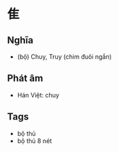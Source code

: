 # 隹

## Nghĩa
* (bộ) Chuy, Truy (chim đuôi ngắn)

## Phát âm
* Hán Việt: chuy

## Tags
* bộ thủ
* bộ thủ 8 nét

<script>window.HANZI_FIELD='隹';</script>
